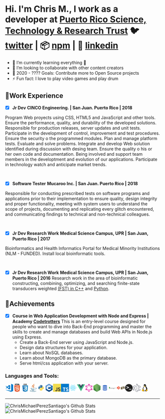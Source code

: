 # Hi. I'm Chris M., I work as a developer at [Puerto Rico Science, Technology & Research Trust](https://prsciencetrust.org/)  🐦 [twitter][twitter] **|** 📦 [npm][npm]  **|** 👔 [linkedin][linkedin]


- 🌱 I’m currently learning everything 🤣
- 👯 I’m looking to collaborate with other content creators
- 🥅 2020 - ???? Goals: Contribute more to Open Source projects
- ⚡ Fun fact: I love to play video games and play drum



## 📝Work Experience

- [x] **Jr Dev**
**CINCO Engineering. | San Juan. Puerto Rico | 2018**
<p>
  Program Web proyects using CSS, HTML5 and JavaScript and other tools. Ensure the performance, quality, and durability of the developed solutions. Responsible for production releases, server updates and unit tests. Participate in the development of control, improvement and test procedures. Ensure the security o the programmed modules. Plan and manage platform tests. Evaluate and solve problems. Integrate and develop Web solution identified during discussion with desing team. Ensure the quality o his or her own code and documentation. Being involved and support team members in the developtment and evolution of our applications. Participate in technology watch and anticipate market trends.
</p>
 <br>

- [x] **Software Tester**
**Mucaroo Inc. | San Juan. Puerto Rico | 2018**
<p>

 Responsible for conducting prescribed tests on software programs and applications prior to their implementation to ensure quality, design integrity and proper functionality, meeting with system users to understand the scope of projects, documenting and replicating every glitch encountered, and communicating findings to technical and non-technical colleagues.
</p>
 <br>

- [x] **Jr Dev Research Work** 
**Medical Science Campus, UPR | San Juan, Puerto Rico | 2017** 
<p>
  Bioinformatics and Health Informatics Portal for Medical Minority Institutions (NLM - FUNDED).
  Install local bioinformatic tools. 
</p>
<br>

- [x] **Jr Dev Research Work** 
**Medical Science Campus, UPR | San Juan, Puerto Rico | 2016** 
Research work in the area of bioinformatic constructing, combining, optimizing, and searching finite-state transducers weighted [(FST) in C++](http://www.openfst.org/twiki/bin/view/FST/FstQuickTour) and [Python](https://pypi.org/project/openfst-python/).


  

## 🎉Achievements
 - [x] **Course in Web Application Development with Node and Express | Academy [Codetrotters](https://www.codetrotters.com/)**
This is an entry-level course designed for people who want to dive into Back-End programming and master the skills to create and manage databases and build Web APIs in Node.js using Express.
    <br>
    - Create a Back-End server using JavaScript and Node.js. 
    - Design data structures for your application.
    - Learn about NoSQL databases.
    - Learn about MongoDB as the primary database.
    - Serve html/css application with your server.



### Languages and Tools:

<img align="left" alt="Visual Studio Code" width="26px" src="https://raw.githubusercontent.com/github/explore/80688e429a7d4ef2fca1e82350fe8e3517d3494d/topics/visual-studio-code/visual-studio-code.png" />

<img align="left" alt="HTML5" width="26px" src="https://raw.githubusercontent.com/github/explore/80688e429a7d4ef2fca1e82350fe8e3517d3494d/topics/html/html.png" />

<img align="left" alt="CSS3" width="26px" src="https://raw.githubusercontent.com/github/explore/80688e429a7d4ef2fca1e82350fe8e3517d3494d/topics/css/css.png" />

<img align="left" alt="Java" width="26px" src="https://raw.githubusercontent.com/github/explore/80688e429a7d4ef2fca1e82350fe8e3517d3494d/topics/java/java.png" />

<img align="left" alt="Python" width="26px" src="https://raw.githubusercontent.com/github/explore/80688e429a7d4ef2fca1e82350fe8e3517d3494d/topics/python/python.png" />

<img align="left" alt="C++" width="26px" src="https://raw.githubusercontent.com/github/explore/80688e429a7d4ef2fca1e82350fe8e3517d3494d/topics/cpp/cpp.png" />

<img align="left" alt="JavaScript" width="26px" src="https://raw.githubusercontent.com/github/explore/80688e429a7d4ef2fca1e82350fe8e3517d3494d/topics/javascript/javascript.png" />

<img align="left" alt="TypeScript" width="26px" src="https://raw.githubusercontent.com/github/explore/80688e429a7d4ef2fca1e82350fe8e3517d3494d/topics/typescript/typescript.png" />

<img align="left" alt="React" width="26px" src="https://raw.githubusercontent.com/github/explore/80688e429a7d4ef2fca1e82350fe8e3517d3494d/topics/react/react.png" />

<img align="left" alt="Vuejs" width="26px" src="https://raw.githubusercontent.com/github/explore/80688e429a7d4ef2fca1e82350fe8e3517d3494d/topics/vue/vue.png" />

<img align="left" alt="GraphQL" width="26px" src="https://raw.githubusercontent.com/github/explore/80688e429a7d4ef2fca1e82350fe8e3517d3494d/topics/graphql/graphql.png" />

<img align="left" alt="Node.js" width="26px" src="https://raw.githubusercontent.com/github/explore/80688e429a7d4ef2fca1e82350fe8e3517d3494d/topics/nodejs/nodejs.png" />


<img align="left" alt="SQL" width="26px" src="https://raw.githubusercontent.com/github/explore/80688e429a7d4ef2fca1e82350fe8e3517d3494d/topics/sql/sql.png" />

<img align="left" alt="MongoDB" width="26px" src="https://raw.githubusercontent.com/github/explore/80688e429a7d4ef2fca1e82350fe8e3517d3494d/topics/mongodb/mongodb.png" />

<img align="left" alt="Git" width="26px" src="https://raw.githubusercontent.com/github/explore/80688e429a7d4ef2fca1e82350fe8e3517d3494d/topics/git/git.png" />


<img align="left" alt="HTML5" width="26px" src="https://raw.githubusercontent.com/github/explore/80688e429a7d4ef2fca1e82350fe8e3517d3494d/topics/terminal/terminal.png" />

<img align="left" alt="Electron" width="26px" src="https://raw.githubusercontent.com/github/explore/80688e429a7d4ef2fca1e82350fe8e3517d3494d/topics/electron/electron.png" />

<img align="left" alt="Linux" width="26px" src="https://raw.githubusercontent.com/github/explore/80688e429a7d4ef2fca1e82350fe8e3517d3494d/topics/linux/linux.png" />

<br />
<br />

---

<img align="left" alt="ChrisMichaelPerezSantiago's Github Stats" src="https://github-readme-stats.vercel.app/api?username=ChrisMichaelPerezSantiago&show_icons=true&hide_border=true" />

<img align="left" alt="ChrisMichaelPerezSantiago's Github Stats" src="https://github-readme-stats.vercel.app/api/top-langs/?username=ChrisMichaelPerezSantiago&layout=compact"/>




[twitter]: https://twitter.com/Chris5855M
[linkedin]: https://www.linkedin.com/in/chrisperezsantiago/
[npm]: https://www.npmjs.com/settings/chris5855/packages

